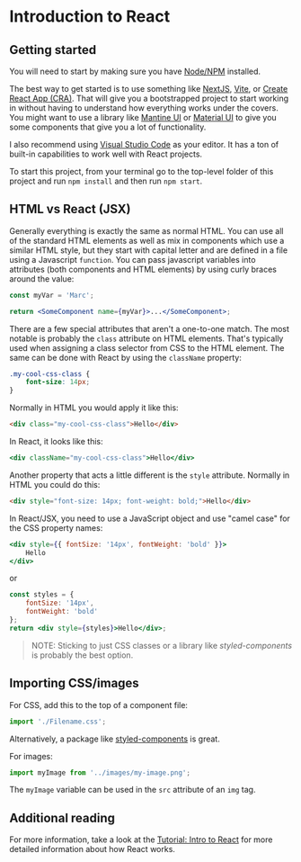 # Introduction to React

## Getting started

You will need to start by making sure you have [Node/NPM](https://nodejs.org/en/) installed.

The best way to get started is to use something like [NextJS](https://nextjs.org/), [Vite](https://vitejs.dev/guide/), or [Create React App (CRA)](https://create-react-app.dev/). That will give you a bootstrapped project to start working in without having to understand how everything works under the covers. You might want to use a library like [Mantine UI](https://ui.mantine.dev/) or [Material UI](https://material-ui.com/) to give you some components that give you a lot of functionality.

I also recommend using [Visual Studio Code](https://code.visualstudio.com/) as your editor. It has a ton of built-in capabilities to work well with React projects.

To start this project, from your terminal go to the top-level folder of this project and run `npm install` and then run `npm start`.

## HTML vs React (JSX)

Generally everything is exactly the same as normal HTML. You can use all of the standard HTML elements as well as mix in components which use a similar HTML style, but they start with capital letter and are defined in a file using a Javascript `function`. You can pass javascript variables into attributes (both components and HTML elements) by using curly braces around the value:

```jsx
const myVar = 'Marc';

return <SomeComponent name={myVar}>...</SomeComponent>;
```

There are a few special attributes that aren't a one-to-one match. The most notable is probably the `class` attribute on HTML elements. That's typically used when assigning a class selector from CSS to the HTML element. The same can be done with React by using the `className` property:

```css
.my-cool-css-class {
	font-size: 14px;
}
```

Normally in HTML you would apply it like this:

```html
<div class="my-cool-css-class">Hello</div>
```

In React, it looks like this:

```jsx
<div className="my-cool-css-class">Hello</div>
```

Another property that acts a little different is the `style` attribute. Normally in HTML you could do this:

```html
<div style="font-size: 14px; font-weight: bold;">Hello</div>
```

In React/JSX, you need to use a JavaScript object and use "camel case" for the CSS property names:

```jsx
<div style={{ fontSize: '14px', fontWeight: 'bold' }}>
	Hello
</div>
```

or

```jsx
const styles = {
	fontSize: '14px',
	fontWeight: 'bold'
};
return <div style={styles}>Hello</div>;
```

> NOTE: Sticking to just CSS classes or a library like _styled-components_ is probably the best option.

## Importing CSS/images

For CSS, add this to the top of a component file:

```javascript
import './Filename.css';
```

Alternatively, a package like [styled-components](https://styled-components.com/) is great.

For images:

```javascript
import myImage from '../images/my-image.png';
```

The `myImage` variable can be used in the `src` attribute of an `img` tag.

## Additional reading

For more information, take a look at the [Tutorial: Intro to React](https://beta.reactjs.org/learn) for more detailed information about how React works.
